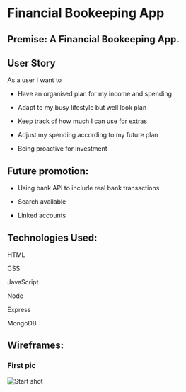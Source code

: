 # Financial Bookeeping App

## Premise: A Financial Bookeeping App.

## User Story
As a user I want to

* Have an organised plan for my income and spending

* Adapt to my busy lifestyle but well look plan

* Keep track of how much I can use for extras

* Adjust my spending according to my future plan

* Being proactive for investment

## Future promotion:
* Using bank API to include real bank transactions

* Search available

* Linked accounts

## Technologies Used:
HTML

CSS

JavaScript 

Node

Express

MongoDB

## Wireframes: 
### First pic
![Start shot](https://github.com/hnhtran/Financial-Bookeeping-App/blob/main/assets/project%202%20wireframe.png)